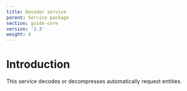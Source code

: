 ```yaml
---
title: Decoder service
parent: Service package
section: guide-core
version: '2.3'
weight: 4
---
```

# Introduction

This service decodes or decompresses automatically request entities.
